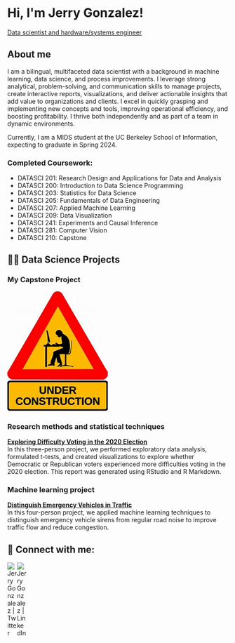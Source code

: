 <h1>Hi, I'm Jerry Gonzalez!</h1>
<p><a href="https://linkedin.com/in/gerardoagonzalez">Data scientist and hardware/systems engineer</a></p>

<h2>About me</h2>
<p>I am a bilingual, multifaceted data scientist with a background in machine learning, data science, and process improvements. I leverage strong analytical, problem-solving, and communication skills to manage projects, create interactive reports, visualizations, and deliver actionable insights that add value to organizations and clients. I excel in quickly grasping and implementing new concepts and tools, improving operational efficiency, and boosting profitability. I thrive both independently and as part of a team in dynamic environments.</p>
<p>Currently, I am a MIDS student at the UC Berkeley School of Information, expecting to graduate in Spring 2024.</p>

<h3>Completed Coursework:</h3>
<ul>
  <li>DATASCI 201: Research Design and Applications for Data and Analysis</li>
  <li>DATASCI 200: Introduction to Data Science Programming</li>
  <li>DATASCI 203: Statistics for Data Science</li>
  <li>DATASCI 205: Fundamentals of Data Engineering</li>
  <li>DATASCI 207: Applied Machine Learning</li>
  <li>DATASCI 209: Data Visualization</li>
  <li>DATASCI 241: Experiments and Causal Inference</li>
  <li>DATASCI 281: Computer Vision</li>
  <li>DATASCI 210: Capstone</li>
</ul>

<h2>👨‍💻 Data Science Projects</h2>

<h3>My Capstone Project</h3>
<img src="./images/underConstruction.jpg" alt="Under Construction">

<h3>Research methods and statistical techniques</h3>
<p><strong><a href="https://github.com/UC-Berkeley-I-School/Project2_Gonzalez_Lu_Desai">Exploring Difficulty Voting in the 2020 Election</a></strong><br>
In this three-person project, we performed exploratory data analysis, formulated t-tests, and created visualizations to explore whether Democratic or Republican voters experienced more difficulties voting in the 2020 election. This report was generated using RStudio and R Markdown.</p>

<h3>Machine learning project</h3>
<p><strong><a href="https://github.com/UC-Berkeley-I-School/mids-207-final-project-summer23-Nick-Frances-Jerry-Chi">Distinguish Emergency Vehicles in Traffic</a></strong><br>
In this four-person project, we applied machine learning techniques to distinguish emergency vehicle sirens from regular road noise to improve traffic flow and reduce congestion.</p>

<h2>🤳 Connect with me:</h2>

[<img align="left" alt="JerryGonzalez | Twitter" width="22px" src="https://cdn.simpleicons.org/twitter" />][twitter]
[<img align="left" alt="JerryGonzalez | LinkedIn" width="22px" src="https://cdn.simpleicons.org/linkedin" />][linkedin]

[twitter]: https://twitter.com/GonzalezJerry16
[linkedin]: https://linkedin.com/in/gerardoagonzalez